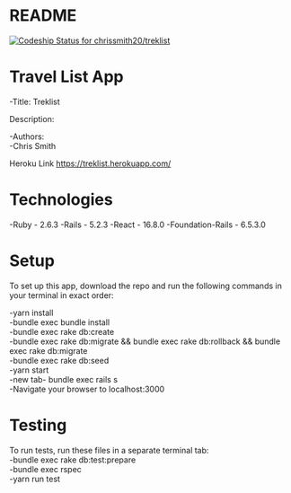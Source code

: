 # README

[![Codeship Status for chrissmith20/treklist](https://app.codeship.com/projects/75400d90-2f0b-0138-53fa-3efebd8540f1/status?branch=master)](https://app.codeship.com/projects/385007)

# Travel List App

-Title: Treklist

Description:

-Authors:<br />
-Chris Smith <br />

Heroku Link
https://treklist.herokuapp.com/

# Technologies

-Ruby - 2.6.3
-Rails - 5.2.3
-React - 16.8.0
-Foundation-Rails - 6.5.3.0

# Setup

To set up this app, download the repo and run the following commands in your terminal in exact order:

-yarn install<br />
-bundle exec bundle install<br />
-bundle exec rake db:create<br />
-bundle exec rake db:migrate && bundle exec rake db:rollback && bundle exec rake db:migrate<br />
-bundle exec rake db:seed<br />
-yarn start<br />
-new tab- bundle exec rails s<br />
-Navigate your browser to localhost:3000

# Testing

To run tests, run these files in a separate terminal tab:<br />
-bundle exec rake db:test:prepare<br />
-bundle exec rspec<br />
-yarn run test
